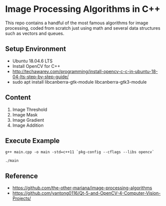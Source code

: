 # Image Processing Algorithms in C++

This repo contains a handful of the most famous algorithms for image processing, coded from scratch just using math and several data structures such as vectors and queues.

## Setup Environment
- Ubuntu 18.04.6 LTS
- Install OpenCV for C++
- http://techawarey.com/programming/install-opencv-c-c-in-ubuntu-18-04-lts-step-by-step-guide/
- sudo apt install libcanberra-gtk-module libcanberra-gtk3-module

## Content
1. Image Threshold
2. Image Mask
3. Image Gradient
4. Image Addition

## Execute Example
```
g++ main.cpp -o main -std=c++11 `pkg-config --cflags --libs opencv`
```
```
./main
```

## Reference
- https://github.com/the-other-mariana/image-processing-algorithms
- https://github.com/yantong0116/Qt-5-and-OpenCV-4-Computer-Vision-Projects/
